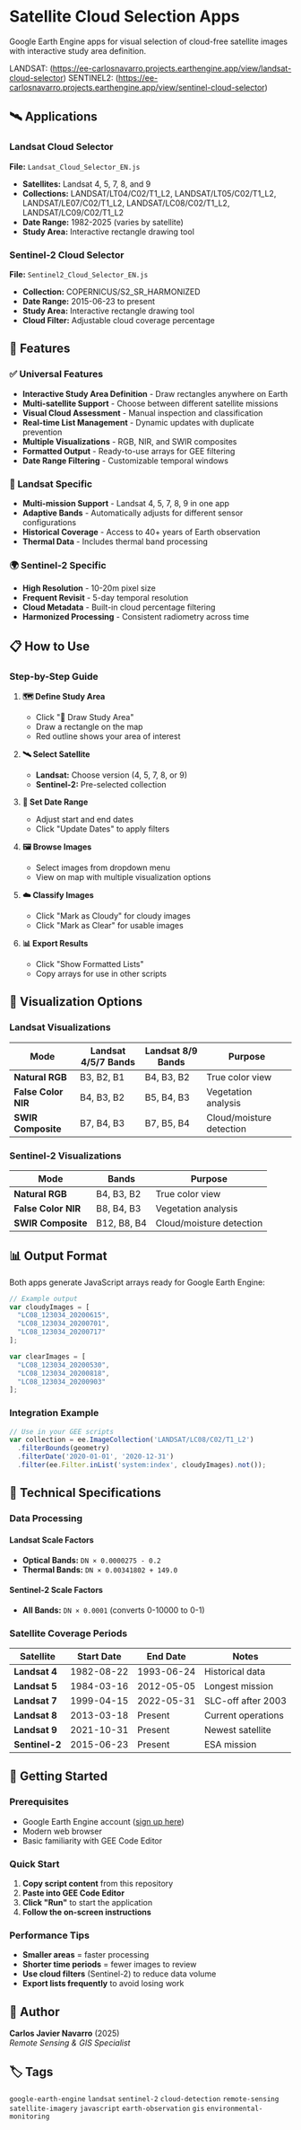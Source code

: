 # Satellite Cloud Selection Apps

Google Earth Engine apps for visual selection of cloud-free satellite images with interactive study area definition.

LANDSAT: (https://ee-carlosnavarro.projects.earthengine.app/view/landsat-cloud-selector)
SENTINEL2: (https://ee-carlosnavarro.projects.earthengine.app/view/sentinel-cloud-selector)

## 🛰️ Applications

### Landsat Cloud Selector
**File:** `Landsat_Cloud_Selector_EN.js`
- **Satellites:** Landsat 4, 5, 7, 8, and 9
- **Collections:** LANDSAT/LT04/C02/T1_L2, LANDSAT/LT05/C02/T1_L2, LANDSAT/LE07/C02/T1_L2, LANDSAT/LC08/C02/T1_L2, LANDSAT/LC09/C02/T1_L2
- **Date Range:** 1982-2025 (varies by satellite)
- **Study Area:** Interactive rectangle drawing tool

### Sentinel-2 Cloud Selector
**File:** `Sentinel2_Cloud_Selector_EN.js`
- **Collection:** COPERNICUS/S2_SR_HARMONIZED
- **Date Range:** 2015-06-23 to present
- **Study Area:** Interactive rectangle drawing tool
- **Cloud Filter:** Adjustable cloud coverage percentage

## 🚀 Features

### ✅ Universal Features
- **Interactive Study Area Definition** - Draw rectangles anywhere on Earth
- **Multi-satellite Support** - Choose between different satellite missions
- **Visual Cloud Assessment** - Manual inspection and classification
- **Real-time List Management** - Dynamic updates with duplicate prevention
- **Multiple Visualizations** - RGB, NIR, and SWIR composites
- **Formatted Output** - Ready-to-use arrays for GEE filtering
- **Date Range Filtering** - Customizable temporal windows

### 🎯 Landsat Specific
- **Multi-mission Support** - Landsat 4, 5, 7, 8, 9 in one app
- **Adaptive Bands** - Automatically adjusts for different sensor configurations
- **Historical Coverage** - Access to 40+ years of Earth observation
- **Thermal Data** - Includes thermal band processing

### 🌍 Sentinel-2 Specific
- **High Resolution** - 10-20m pixel size
- **Frequent Revisit** - 5-day temporal resolution
- **Cloud Metadata** - Built-in cloud percentage filtering
- **Harmonized Processing** - Consistent radiometry across time

## 📋 How to Use

### Step-by-Step Guide

1. **🗺️ Define Study Area**
   - Click "📍 Draw Study Area"
   - Draw a rectangle on the map
   - Red outline shows your area of interest

2. **🛰️ Select Satellite**
   - **Landsat:** Choose version (4, 5, 7, 8, or 9)
   - **Sentinel-2:** Pre-selected collection

3. **📅 Set Date Range**
   - Adjust start and end dates
   - Click "Update Dates" to apply filters

4. **🖼️ Browse Images**
   - Select images from dropdown menu
   - View on map with multiple visualization options

5. **☁️ Classify Images**
   - Click "Mark as Cloudy" for cloudy images
   - Click "Mark as Clear" for usable images

6. **📊 Export Results**
   - Click "Show Formatted Lists"
   - Copy arrays for use in other scripts

## 🎨 Visualization Options

### Landsat Visualizations
| Mode | Landsat 4/5/7 Bands | Landsat 8/9 Bands | Purpose |
|------|---------------------|-------------------|---------|
| **Natural RGB** | B3, B2, B1 | B4, B3, B2 | True color view |
| **False Color NIR** | B4, B3, B2 | B5, B4, B3 | Vegetation analysis |
| **SWIR Composite** | B7, B4, B3 | B7, B5, B4 | Cloud/moisture detection |

### Sentinel-2 Visualizations
| Mode | Bands | Purpose |
|------|-------|---------|
| **Natural RGB** | B4, B3, B2 | True color view |
| **False Color NIR** | B8, B4, B3 | Vegetation analysis |
| **SWIR Composite** | B12, B8, B4 | Cloud/moisture detection |

## 📊 Output Format

Both apps generate JavaScript arrays ready for Google Earth Engine:

```javascript
// Example output
var cloudyImages = [
  "LC08_123034_20200615",
  "LC08_123034_20200701",
  "LC08_123034_20200717"
];

var clearImages = [
  "LC08_123034_20200530",
  "LC08_123034_20200818",
  "LC08_123034_20200903"
];
```

### Integration Example
```javascript
// Use in your GEE scripts
var collection = ee.ImageCollection('LANDSAT/LC08/C02/T1_L2')
  .filterBounds(geometry)
  .filterDate('2020-01-01', '2020-12-31')
  .filter(ee.Filter.inList('system:index', cloudyImages).not());
```

## 🔧 Technical Specifications

### Data Processing

#### Landsat Scale Factors
- **Optical Bands:** `DN × 0.0000275 - 0.2`
- **Thermal Bands:** `DN × 0.00341802 + 149.0`

#### Sentinel-2 Scale Factors
- **All Bands:** `DN × 0.0001` (converts 0-10000 to 0-1)

### Satellite Coverage Periods

| Satellite | Start Date | End Date | Notes |
|-----------|------------|----------|-------|
| **Landsat 4** | 1982-08-22 | 1993-06-24 | Historical data |
| **Landsat 5** | 1984-03-16 | 2012-05-05 | Longest mission |
| **Landsat 7** | 1999-04-15 | 2022-05-31 | SLC-off after 2003 |
| **Landsat 8** | 2013-03-18 | Present | Current operations |
| **Landsat 9** | 2021-10-31 | Present | Newest satellite |
| **Sentinel-2** | 2015-06-23 | Present | ESA mission |

## 🚀 Getting Started

### Prerequisites
- Google Earth Engine account ([sign up here](https://earthengine.google.com/))
- Modern web browser
- Basic familiarity with GEE Code Editor

### Quick Start
1. **Copy script content** from this repository
2. **Paste into GEE Code Editor**
3. **Click "Run"** to start the application
4. **Follow the on-screen instructions**

### Performance Tips
- **Smaller areas** = faster processing
- **Shorter time periods** = fewer images to review
- **Use cloud filters** (Sentinel-2) to reduce data volume
- **Export lists frequently** to avoid losing work


## 👤 Author

**Carlos Javier Navarro** (2025)  
*Remote Sensing & GIS Specialist*



## 🏷️ Tags

`google-earth-engine` `landsat` `sentinel-2` `cloud-detection` `remote-sensing` `satellite-imagery` `javascript` `earth-observation` `gis` `environmental-monitoring`


